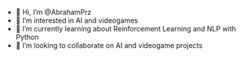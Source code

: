 - 👋 Hi, I’m @AbrahamPrz
- 👀 I’m interested in AI and videogames
- 🌱 I’m currently learning about Reinforcement Learning and NLP with Python
- 💞️ I’m looking to collaborate on AI and videogame projects

<!---
AbrahamPrz/AbrahamPrz is a ✨ special ✨ repository because its `README.md` (this file) appears on your GitHub profile.
You can click the Preview link to take a look at your changes.
--->
